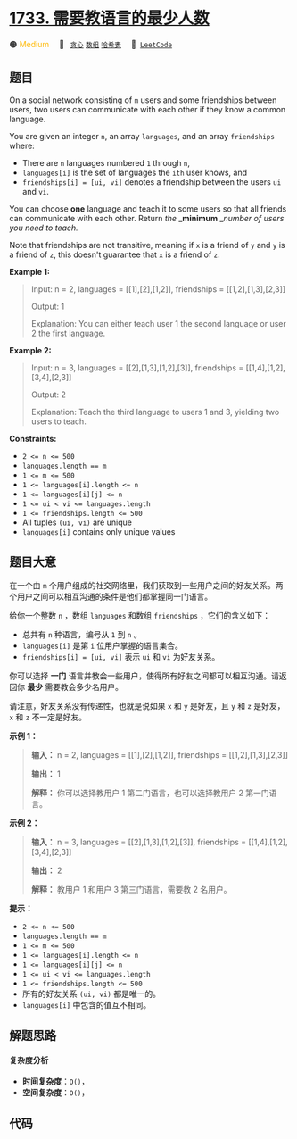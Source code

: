 # [1733. 需要教语言的最少人数](https://leetcode.com/problems/minimum-number-of-people-to-teach)

🟠 <font color=#ffb800>Medium</font>&emsp; 🔖&ensp; [`贪心`](/leetcode-js/outline/tag/greedy.md) [`数组`](/leetcode-js/outline/tag/array.md) [`哈希表`](/leetcode-js/outline/tag/hash-table.md)&emsp; 🔗&ensp;[`LeetCode`](https://leetcode.com/problems/minimum-number-of-people-to-teach)

## 题目

On a social network consisting of `m` users and some friendships between
users, two users can communicate with each other if they know a common
language.

You are given an integer `n`, an array `languages`, and an array `friendships`
where:

  * There are `n` languages numbered `1` through `n`,
  * `languages[i]` is the set of languages the `i​​​​​​th`​​​​ user knows, and
  * `friendships[i] = [u​​​​​​i​​​, v​​​​​​i]` denotes a friendship between the users `u​​​​​​​​​​​i`​​​​​ and `vi`.

You can choose **one** language and teach it to some users so that all friends
can communicate with each other. Return _the_ _**minimum** __number of users
you need to teach._

Note that friendships are not transitive, meaning if `x` is a friend of `y`
and `y` is a friend of `z`, this doesn't guarantee that `x` is a friend of
`z`.



**Example 1:**

> Input: n = 2, languages = [[1],[2],[1,2]], friendships = [[1,2],[1,3],[2,3]]
> 
> Output: 1
> 
> Explanation: You can either teach user 1 the second language or user 2 the first language.

**Example 2:**

> Input: n = 3, languages = [[2],[1,3],[1,2],[3]], friendships = [[1,4],[1,2],[3,4],[2,3]]
> 
> Output: 2
> 
> Explanation: Teach the third language to users 1 and 3, yielding two users to teach.

**Constraints:**

  * `2 <= n <= 500`
  * `languages.length == m`
  * `1 <= m <= 500`
  * `1 <= languages[i].length <= n`
  * `1 <= languages[i][j] <= n`
  * `1 <= u​​​​​​i < v​​​​​​i <= languages.length`
  * `1 <= friendships.length <= 500`
  * All tuples `(u​​​​​i, v​​​​​​i)` are unique
  * `languages[i]` contains only unique values


## 题目大意

在一个由 `m` 个用户组成的社交网络里，我们获取到一些用户之间的好友关系。两个用户之间可以相互沟通的条件是他们都掌握同一门语言。

给你一个整数 `n` ，数组 `languages` 和数组 `friendships` ，它们的含义如下：

  * 总共有 `n` 种语言，编号从 `1` 到 `n` 。
  * `languages[i]` 是第 `i` 位用户掌握的语言集合。
  * `friendships[i] = [u​​​​​​i​​​, v​​​​​​i]` 表示 `u​​​​​​​​​​​i`​​​​​ 和 `vi` 为好友关系。

你可以选择 **一门** 语言并教会一些用户，使得所有好友之间都可以相互沟通。请返回你 **最少** 需要教会多少名用户。

请注意，好友关系没有传递性，也就是说如果 `x` 和 `y` 是好友，且 `y` 和 `z` 是好友， `x` 和 `z` 不一定是好友。

**示例 1：**

> 
> 
> 
> 
> 
> **输入：** n = 2, languages = [[1],[2],[1,2]], friendships = [[1,2],[1,3],[2,3]]
> 
> **输出：** 1
> 
> **解释：** 你可以选择教用户 1 第二门语言，也可以选择教用户 2 第一门语言。
> 
> 

**示例 2：**

> 
> 
> 
> 
> 
> **输入：** n = 3, languages = [[2],[1,3],[1,2],[3]], friendships = [[1,4],[1,2],[3,4],[2,3]]
> 
> **输出：** 2
> 
> **解释：** 教用户 1 和用户 3 第三门语言，需要教 2 名用户。
> 
> 

**提示：**

  * `2 <= n <= 500`
  * `languages.length == m`
  * `1 <= m <= 500`
  * `1 <= languages[i].length <= n`
  * `1 <= languages[i][j] <= n`
  * `1 <= u​​​​​​i < v​​​​​​i <= languages.length`
  * `1 <= friendships.length <= 500`
  * 所有的好友关系 `(u​​​​​i, v​​​​​​i)` 都是唯一的。
  * `languages[i]` 中包含的值互不相同。


## 解题思路

#### 复杂度分析

- **时间复杂度**：`O()`，
- **空间复杂度**：`O()`，

## 代码

```javascript

```